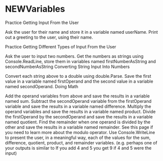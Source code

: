 # NEWVariables

Practice Getting Input From the User

Ask the user for their name and store it in a variable named userName.
Print out a greeting to the user, using their name.

Practice Getting Different Types of Input From the User

Ask the user to input two numbers.
Get the numbers as strings using Console.ReadLine, store them in variables named firstNumberAsString and secondNumberAsString
Converting String Input Into Numbers

Convert each string above to a double using double.Parse. Save the first value in a variable named firstOperand and the second value in a variable named secondOperand.
Doing Math

Add the operand variables from above and save the results in a variable named sum.
Subtract the secondOperand variable from the firstOperand variable and save the results in a variable named difference.
Multiply the operand variables and save the results in a variable named product.
Divide the firstOperand by the secondOperand and save the results in a variable named quotient.
Find the remainder when one operand is divided by the other and save the results in a variable named remainder. See this page if you need to learn more about the modulo operator.
Use Console.WriteLine to present the user, in a meaningful way, each of the values for the sum, difference, quotient, product, and remainder variables. (e.g. perhaps one of your outputs is similar to If you add 4 and 5 you get 9 if 4 and 5 were the input)
